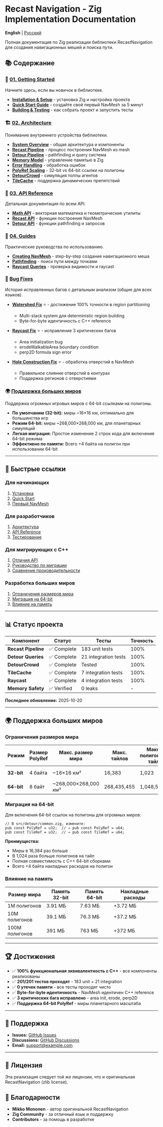 # Recast Navigation - Zig Implementation Documentation

**English** | [Русский](../ru/README.md)

Полная документация по Zig реализации библиотеки RecastNavigation для создания навигационных мешей и поиска пути.

## 📚 Содержание

### 🚀 [01. Getting Started](01-getting-started/)

Начните здесь, если вы новичок в библиотеке.

- **[Installation & Setup](01-getting-started/installation.md)** - установка Zig и настройка проекта
- **[Quick Start Guide](01-getting-started/quick-start.md)** - создайте свой первый NavMesh за 5 минут
- **[Building & Testing](01-getting-started/building.md)** - как собрать проект и запустить тесты

### 🏗️ [02. Architecture](02-architecture/)

Понимание внутреннего устройства библиотеки.

- **[System Overview](02-architecture/overview.md)** - общая архитектура и компоненты
- **[Recast Pipeline](02-architecture/recast-pipeline.md)** - процесс построения NavMesh из mesh
- **[Detour Pipeline](02-architecture/detour-pipeline.md)** - pathfinding и query система
- **[Memory Model](02-architecture/memory-model.md)** - управление памятью в Zig
- **[Error Handling](02-architecture/error-handling.md)** - обработка ошибок
- **[PolyRef Scaling](02-architecture/polyref-scaling.md)** - 32-bit vs 64-bit ссылки на полигоны
- **[DetourCrowd](02-architecture/detour-crowd.md)** - симуляция толпы агентов
- **[TileCache](02-architecture/tilecache.md)** - поддержка динамических препятствий

### 📖 [03. API Reference](03-api-reference/)

Детальная документация по всем API.

- **[Math API](03-api-reference/math-api.md)** - векторная математика и геометрические утилиты
- **[Recast API](03-api-reference/recast-api.md)** - функции построения NavMesh
- **[Detour API](03-api-reference/detour-api.md)** - функции pathfinding и запросов

### 📝 [04. Guides](04-guides/)

Практические руководства по использованию.

- **[Creating NavMesh](04-guides/creating-navmesh.md)** - step-by-step создание навигационного меша
- **[Pathfinding](04-guides/pathfinding.md)** - поиск пути между точками
- **[Raycast Queries](04-guides/raycast.md)** - проверка видимости и raycast

### 🐛 [Bug Fixes](../bug-fixes/)

История исправленных багов с детальным анализом (общие для всех языков).

- **[Watershed Fix](../bug-fixes/watershed-100-percent-fix/INDEX.md)** ⭐ - достижение 100% точности в region partitioning

  - Multi-stack system для deterministic region building
  - Byte-for-byte идентичность с C++ reference

- **[Raycast Fix](../bug-fixes/raycast-fix/INDEX.md)** ⭐ - исправление 3 критических багов

  - Area initialization bug
  - erodeWalkableArea boundary condition
  - perp2D formula sign error

- **[Hole Construction Fix](../bug-fixes/hole-construction-fix/INDEX.md)** ⭐ - обработка отверстий в NavMesh
  - Правильное слияние отверстий в контурах
  - Поддержка регионов с отверстиями

### 🌍 [Поддержка больших миров](#поддержка-больших-миров)

Поддержка огромных игровых миров с 64-bit ссылками на полигоны.

- **По умолчанию (32-bit):** миры ~16×16 км, оптимально для большинства игр
- **Режим 64-bit:** миры ~268,000×268,000 км, для планетарных симуляций
- **Легкая миграция:** Простое изменение 2 строк кода для включения 64-bit режима
- **Эффективно по памяти:** Всего +4 байта на полигон при использовании 64-bit

---

## 🎯 Быстрые ссылки

### Для начинающих

1. [Установка](01-getting-started/installation.md)
2. [Quick Start](01-getting-started/quick-start.md)
3. [Первый NavMesh](04-guides/creating-navmesh.md)

### Для разработчиков

1. [Архитектура](02-architecture/overview.md)
2. [API Reference](03-api-reference/)
3. [Тестирование](../../TEST_COVERAGE_ANALYSIS.md)

### Для мигрирующих с C++

1. [Отличия API](09-migration/api-differences.md)
2. [Руководство по миграции](09-migration/from-cpp.md)
3. [Сравнение производительности](07-debugging/comparison-cpp.md)

### Разработка больших миров

1. [Ограничения размеров мира](#ограничения-размеров-мира)
2. [Миграция на 64-bit](#миграция-на-64-bit)
3. [Влияние на память](#влияние-на-память)

---

## 📊 Статус проекта

| Компонент           | Статус      | Тесты                | Точность |
| ------------------- | ----------- | -------------------- | -------- |
| **Recast Pipeline** | ✅ Complete | 183 unit tests       | 100%     |
| **Detour Queries**  | ✅ Complete | 21 integration tests | 100%     |
| **DetourCrowd**     | ✅ Complete | Tested               | 100%     |
| **TileCache**       | ✅ Complete | 7 integration tests  | 100%     |
| **Raycast**         | ✅ Complete | 4 integration tests  | 100%     |
| **Memory Safety**   | ✅ Verified | 0 leaks              | -        |

**Последнее обновление:** 2025-10-20

---

## 🌍 Поддержка больших миров

### Ограничения размеров мира

| Режим      | Размер PolyRef | Макс. размер мира    | Макс. тайлов | Макс. полигонов/тайл | Применение           |
| ---------- | -------------- | -------------------- | ------------ | -------------------- | -------------------- |
| **32-bit** | 4 байта        | ~16×16 км²           | 16,383       | 1,023                | Инди-игры, мобильные |
| **64-bit** | 8 байт         | ~268,000×268,000 км² | 268,435,455  | 1,048,575            | MMORPG, планетарные  |

### Миграция на 64-bit

Для включения 64-bit ссылок на полигоны для огромных миров:

```zig
// В src/detour/common.zig, измените:
pub const PolyRef = u32;  // → pub const PolyRef = u64;
pub const TileRef = u32;  // → pub const TileRef = u64;
```

**Преимущества:**

- Миры в 16,384 раз больше
- В 1,024 раза больше полигонов на тайл
- Полная совместимость с C++ 64-bit сборками
- Всего +4 байта накладных расходов на полигон

### Влияние на память

| Размер мира    | Память 32-bit | Память 64-bit | Накладные расходы |
| -------------- | ------------- | ------------- | ----------------- |
| 1M полигонов   | 3.91 МБ       | 7.63 МБ       | +3.72 МБ          |
| 10M полигонов  | 39.1 МБ       | 76.3 МБ       | +37.2 МБ          |
| 100M полигонов | 391 МБ        | 763 МБ        | +372 МБ           |

---

## 🏆 Достижения

- ✅ **100% функциональная эквивалентность с C++** - все компоненты реализованы
- ✅ **201/201 тестов проходят** - 183 unit + 21 integration
- ✅ **0 утечек памяти** - все тесты проходят чисто
- ✅ **Byte-for-byte идентичность** - NavMesh идентичен C++ reference
- ✅ **3 критических бага исправлено** - area init, erode, perp2D
- ✅ **Поддержка 64-bit PolyRef** - миры планетарного масштаба

---

## 💬 Поддержка

- **Issues:** [GitHub Issues](https://github.com/your-repo/zig-recast/issues)
- **Discussions:** [GitHub Discussions](https://github.com/your-repo/zig-recast/discussions)
- **Email:** support@example.com

---

## 📜 Лицензия

Эта реализация следует той же лицензии, что и оригинальная RecastNavigation (zlib license).

## 🙏 Благодарности

- **Mikko Mononen** - автор оригинальной RecastNavigation
- **Zig Community** - за отличный язык и поддержку
- **Contributors** - за помощь в разработке
